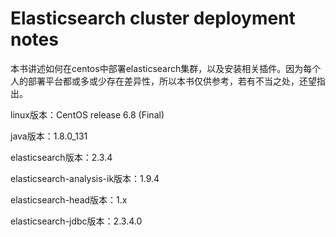 # Elasticsearch cluster deployment notes

本书讲述如何在centos中部署elasticsearch集群，以及安装相关插件。因为每个人的部署平台都或多或少存在差异性，所以本书仅供参考，若有不当之处，还望指出。

linux版本：CentOS release 6.8 \(Final\)

java版本：1.8.0\_131

elasticsearch版本：2.3.4

elasticsearch-analysis-ik版本：1.9.4

elasticsearch-head版本：1.x

elasticsearch-jdbc版本：2.3.4.0


